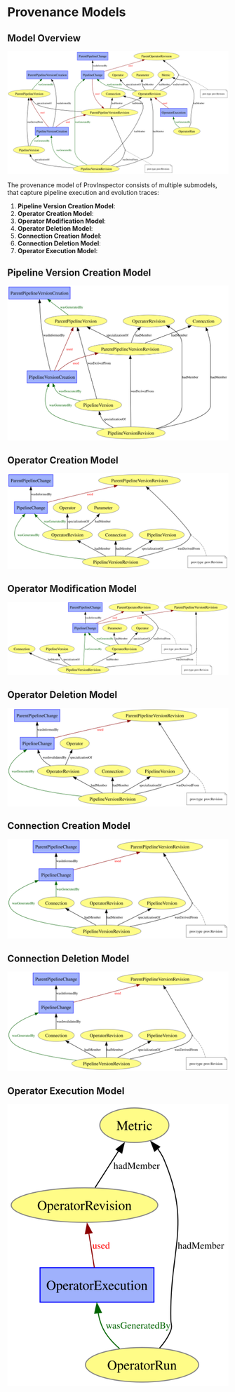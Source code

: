 # Provenance Models

## Model Overview

![Model Overview](./svg/model-overview.svg)

The provenance model of ProvInspector consists of multiple submodels, that capture pipeline execution and evolution traces:

1. **Pipeline Version Creation Model**:
2. **Operator Creation Model**:
3. **Operator Modification Model**:
4. **Operator Deletion Model**:
5. **Connection Creation Model**:
6. **Connection Deletion Model**:
7. **Operator Execution Model**:

## Pipeline Version Creation Model

![Pipeline Version Creation Model](./svg/pipeline-version-creation.svg)

## Operator Creation Model

![Operator Creation Model](./svg/operator-creation.svg)

## Operator Modification Model

![Operator Modification Model](./svg/operator-modification.svg)

## Operator Deletion Model

![Operator Deletion Model](./svg/operator-deletion.svg)

## Connection Creation Model

![Connection Creation Model](./svg/connection-creation.svg)

## Connection Deletion Model

![Connection Deletion Model](./svg/connection-deletion.svg)

## Operator Execution Model

![Operator Execution Model](./svg/operator-execution.svg)
